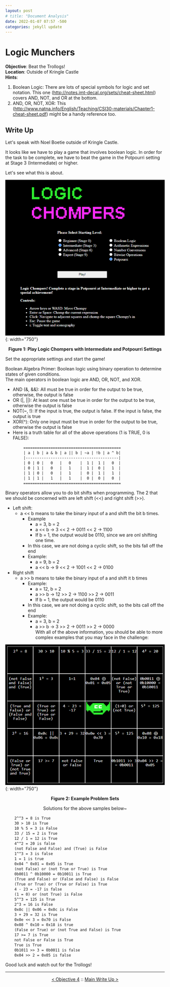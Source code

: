 ```yaml
---
layout: post
# title: "Document Analysis"
date: 2022-01-07 07:57 -500
categories: jekyll update
---
```


# Logic Munchers

**Objective**: Beat the Trollogs!  
**Location**: Outside of Kringle Castle  
**Hints**:
1. Boolean Logic: There are lots of special symbols for logic and set notation. This one (http://notes.imt-decal.org/sets/cheat-sheet.html) covers AND, NOT, and OR at the bottom.
2. AND, OR, NOT, XOR: This (http://www.natna.info/English/Teaching/CSI30-materials/Chapter1-cheat-sheet.pdf) might be a handy reference too.

## Write Up

Let's speak with Noel Boetie outside of Kringle Castle.  

It looks like we have to play a game that involves boolean logic. In order for the task to be complete, we have to beat the game in the Potpourri setting at Stage 3 (Intermediate) or higher.  

Let's see what this is about.  

![Game UI](/assets/img/2021_sans_hhc/term/logic_munchers/picture_2.png){: width="750"}
<p align="center"><strong>Figure 1: Play Logic Chompers with Intermediate and Potpourri Settings</strong></p>

Set the appropriate settings and start the game!  

Boolean Algebra Primer:
Boolean logic using binary operation to determine states of given conditions.  
The main operators in boolean logic are AND, OR, NOT, and XOR.   
- AND (&, &&): All must be true in order for the output to be true, otherwise, the output is false
- OR (\|, \|\|): At least one must be true in order for the output to be true, otherwise the output is false
- NOT(~, !): If the input is true, the output is false. If the input is false, the output is true
- XOR(^): Only one input must be true in order for the output to be true, otherwise the output is false
- Here is a truth table for all of the above operations (1 is TRUE, 0 is FALSE):

```
		===========================================
		| a | b | a & b | a || b | ~a | !b | a ^ b|
		|-----------------------------------------|
		| 0 | 0 |   0   |   0    |  1 |  1 |   0  |
		| 0 | 1 |   0   |   1    |  1 |  0 |   1  |
		| 1 | 0 |   0   |   1    |  0 |  1 |   1  |
		| 1 | 1 |   1   |   1    |  0 |  0 |   0  |
		===========================================
```

Binary operators allow you to do bit shifts when programming. The 2 that we should be concerned with are left shift (<<) and right shift (>>).
- Left shift:
	- a << b means to take the binary input of a and shift the bit b times.
		- Example
			- a = 3, b = 2 
			- a << b -> 3 << 2 -> 0011 << 2 -> 1100
			- If b = 1, the output would be 0110, since we are onl shifting one time.
		- In this case, we are not doing a cyclic shift, so the bits fall off the end
		- Example:
			- a = 9, b = 2
			- a << b -> 9 << 2 -> 1001 << 2 -> 0100
- Right shift
	- a >> b means to take the binary input of a and shift it b times
		- Example:
			- a = 12, b = 2
			- a >> b -> 12 >> 2 -> 1100 >> 2 -> 0011
			- If b = 1, the output would be 0110
		- In this case, we are not doing a cyclic shift, so the bits call off the end
		- Example:
			- a = 3, b = 2
			- a >> b -> 3 >> 2 -> 0011 >> 2 -> 0000  
With all of the above information, you should be able to more complex examples that you may face in the challenge:

![Example Problems](/assets/img/2021_sans_hhc/term/logic_munchers/picture_3.png){: width="750"}
<p align="center"><strong>Figure 2: Example Problem Sets</strong></p>
<p align="center">Solutions for the above samples below~</p>

```
	2^^3 = 8 is True
	30 > 10 is True
	10 % 5 = 3 is False
	33 / 15 = 2 is True
	12 / 1 = 12 is True
	4^^2 = 20 is false
	(not False and False) and (True) is False
	1^^3 = 3 is false
	1 = 1 is true
	0x04 ^ 0x01 = 0x05 is True
	(not False) or (not True or True) is True
	0b0011 ^ 0b10000 = 0b10011 is True
	(True and False) or (False and False) is False
	(True or True) or (True or False) is True
	4 - 23 = -17 is false
	(1 = 0) or (not True) is False
	5^^3 = 125 is True
	2^3 = 16 is False
	0x0c || 0x06 = 0x0c is False
	3 + 29 = 32 is True
	0x0e << 3 = 0x70 is False
	0x08 ^ 0x10 = 0x18 is true
	(False or True) or (not True and False) is True
	17 >= 7 is True
	not False or False is True
	True is True
	0b1011 >> 3 = 0b0011 is false
	0x04 >> 2 = 0x05 is false
```

Good luck and watch out for the Trollogs!

---
<p align="center"><a href="/write_ups/2021_sans_hhc/obj/2022-01-06-SANS-Holiday-Hack-Objective-4">< Objective 4</a> :: <a href="/2021-SANS-Holiday-Hack-Challenge/">Main Write Up ></a></p>